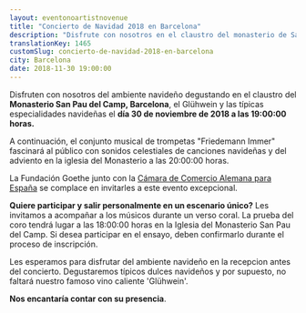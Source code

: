 ```yaml
---
layout: eventonoartistnovenue
title: "Concierto de Navidad 2018 en Barcelona"
description: "Disfrute con nosotros en el claustro del monasterio de San Pau del Camp, Barcelona, vino caliente y especialidades navideñas alemanas!"
translationKey: 1465
customSlug: concierto-de-navidad-2018-en-barcelona
city: Barcelona
date: 2018-11-30 19:00:00
---
```


Disfruten con nosotros del ambiente navideño degustando en el claustro del <strong>Monasterio San Pau del Camp, Barcelona</strong>, el Glühwein y las típicas especialidades navideñas el <strong>día 30 de noviembre de 2018 a las 19:00:00 horas.</strong>

A continuación, el conjunto musical de trompetas "Friedemann Immer" fascinará al público con sonidos celestiales de canciones navideñas y del adviento en la iglesia del Monasterio a las 20:00:00 horas.

La Fundación Goethe junto con la <a href="https://www.ahk.es/" rel="noopener" target="_blank" rel="nofollow noopener noreferrer">Cámara de Comercio Alemana para España</a> se complace en invitarles a este evento excepcional.

<strong>Quiere participar y salir personalmente en un escenario único?</strong> Les invitamos a acompañar a los músicos durante un verso coral. La prueba del coro tendrá lugar a las 18:00:00 horas en la Iglesia del Monasterio San Pau del Camp. Si desea participar en el ensayo, deben confirmarlo durante el proceso de inscripción.

Les esperamos para disfrutar del ambiente navideño en la recepcion antes del concierto. Degustaremos típicos dulces navideños y por supuesto, no faltará nuestro famoso vino caliente 'Glühwein'.

<strong>Nos encantaría contar con su presencia</strong>.
